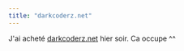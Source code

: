 ```yaml
---
title: "darkcoderz.net"
---
```


J'ai acheté [darkcoderz.net](http://darkcoderz.net) hier soir. Ca occupe ^^

